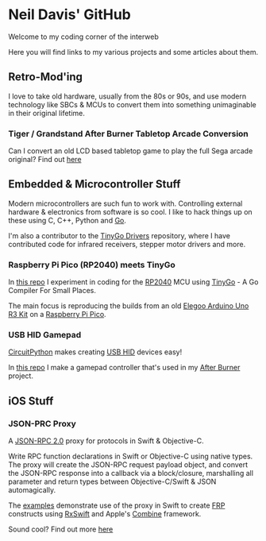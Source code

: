 # Neil Davis' GitHub

Welcome to my coding corner of the interweb

Here you will find links to my various projects and some articles
about them.

## Retro-Mod'ing

I love to take old hardware, usually from the 80s or 90s, and use
modern technology like SBCs & MCUs to convert them into something
unimaginable in their original lifetime.

### Tiger / Grandstand After Burner Tabletop Arcade Conversion

Can I convert an old LCD based tabletop game to play the full Sega arcade original?
Find out [here](projects/ab/index.md)

## Embedded & Microcontroller Stuff

Modern microcontrollers are such fun to work with.
Controlling external hardware & electronics from software is so cool.
I like to hack things up on these using C, C++, Python and [Go](https://tinygo.org/).

I'm also a contributor to the [TinyGo Drivers](https://github.com/tinygo-org/drivers)
repository, where I have contributed code for infrared receivers, stepper motor drivers
and more.

### Raspberry Pi Pico (RP2040) meets TinyGo

In [this repo](https://github.com/neildavis/pi_pico_tinygo_examples) I experiment
in coding for the [RP2040](https://www.raspberrypi.com/products/rp2040/) MCU using
[TinyGo](https://tinygo.org/) - A Go Compiler For Small Places.

The main focus is reproducing the builds from an old
[Elegoo Arduino Uno R3 Kit](https://github.com/neildavis/pi_pico_tinygo_examples/tree/main/elegoo_most_complete_starter_kit)
on a [Raspberry Pi Pico](https://www.raspberrypi.com/products/raspberry-pi-pico/).

### USB HID Gamepad

[CircuitPython](https://circuitpython.org/) makes creating
[USB HID](https://en.wikipedia.org/wiki/USB_human_interface_device_class)
devices easy!

In [this repo](https://github.com/neildavis/teensy_hid_gamepad)
I make a gamepad controller that's used in my
[After Burner](projects/ab/index.md) project.

## iOS Stuff

### JSON-PRC Proxy

A [JSON-RPC 2.0](https://www.jsonrpc.org/specification)
proxy for protocols in Swift & Objective-C.

Write RPC function declarations in Swift or Objective-C using native types.
The proxy will create the JSON-RPC request payload object,
and convert the JSON-RPC response into a callback via a block/closure,
marshalling all parameter and return types between Objective-C/Swift & JSON automagically.

The [examples](https://github.com/neildavis/json-rpc-proxy/tree/main/Examples/RandomLottery)
demonstrate use of the proxy in Swift to create
[FRP](https://en.wikipedia.org/wiki/Functional_reactive_programming) constructs using
[RxSwift](https://github.com/ReactiveX/RxSwift) and Apple's
[Combine](https://developer.apple.com/documentation/combine) framework.

Sound cool? Find out more [here](https://github.com/neildavis/json-rpc-proxy)
